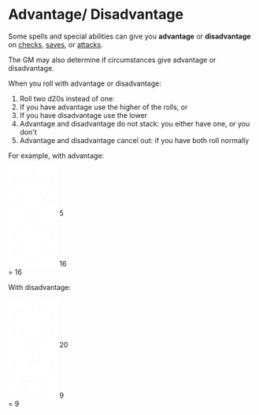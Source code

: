 # Advantage/ Disadvantage

Some spells and special abilities can give you **advantage** or **disadvantage** on [checks](pages/rules/rolling.md?id=checks), [saves](pages/rules/rolling.md?id=saves), or [attacks](pages/combat/attacks.md).

The GM may also determine if circumstances give advantage or disadvantage.

When you roll with advantage or disadvantage:

 1. Roll two d20s instead of one:
  1. If you have advantage use the higher of the rolls, or
  2. If you have disadvantage use the lower
 4. Advantage and disadvantage do not stack: you either have one, or you don't
 5. Advantage and disadvantage cancel out: if you have both roll normally

For example, with advantage:

<div class="example-roll">
  <div class="roll">
    <img src="assets/images/d20.svg" style="width: 100px;">
    <span class="result">5</span>
  </div>
  <div class="roll">
    <img src="assets/images/d20.svg" style="width: 100px;">
    <span class="result">16</span>
  </div>
  =
  16
</div>

With disadvantage:

<div class="example-roll">
  <div class="roll">
    <img src="assets/images/d20.svg" style="width: 100px;">
    <span class="result">20</span>
  </div>
  <div class="roll">
    <img src="assets/images/d20.svg" style="width: 100px;">
    <span class="result">9</span>
  </div>
  =
  9
  </div>
